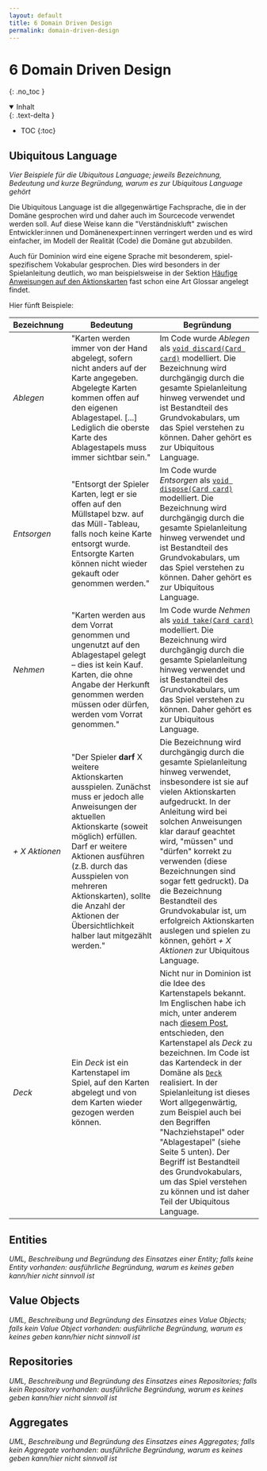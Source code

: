```yaml
---
layout: default
title: 6 Domain Driven Design
permalink: domain-driven-design
---
```


# 6 Domain Driven Design
{: .no_toc }

<details open markdown="block">
  <summary>
    Inhalt
  </summary>
  {: .text-delta }

- TOC
{:toc}

</details>


## Ubiquitous Language
*Vier Beispiele für die Ubiquitous Language; jeweils Bezeichnung, Bedeutung und kurze Begründung, warum es zur Ubiquitous Language gehört*

Die Ubiquitous Language ist die allgegenwärtige Fachsprache, die in der Domäne gesprochen wird und daher auch im Sourcecode verwendet werden soll. Auf diese Weise kann die "Verständniskluft" zwischen Entwickler:innen und Domänenexpert:innen verringert werden und es wird einfacher, im Modell der Realität (Code) die Domäne gut abzubilden.

Auch für Dominion wird eine eigene Sprache mit besonderem, spiel-spezifischem Vokabular gesprochen. Dies wird besonders in der Spielanleitung deutlich, wo man beispielsweise in der Sektion [Häufige Anweisungen auf den Aktionskarten](https://www.spielkarten.com/wp-content/uploads/2019/07/22501413_Dominion-2nd-Edition_SR1.pdf#page=6) fast schon eine Art Glossar angelegt findet.

Hier fünft Beispiele:

| Bezeichnung | Bedeutung | Begründung |
|-------------|-----------|------------|
| *Ablegen*   | "Karten werden immer von der Hand abgelegt, sofern nicht anders auf der Karte angegeben. Abgelegte Karten kommen offen auf den eigenen Ablagestapel. [...] Lediglich die oberste Karte des Ablagestapels muss immer sichtbar sein." | Im Code wurde *Ablegen* als [`void discard(Card card)`](https://github.com/Splines/dominion-cli/blob/main/2-dominion-application/src/main/java/me/splines/dominion/game/GamePlayer.java#L93-L97) modelliert. Die Bezeichnung wird durchgängig durch die gesamte Spielanleitung hinweg verwendet und ist Bestandteil des Grundvokabulars, um das Spiel verstehen zu können. Daher gehört es zur Ubiquitous Language. |
| *Entsorgen* | "Entsorgt der Spieler Karten, legt er sie offen auf den Müllstapel bzw. auf das Müll-Tableau, falls noch keine Karte entsorgt wurde. Entsorgte Karten können nicht wieder gekauft oder genommen werden." | Im Code wurde *Entsorgen* als [`void dispose(Card card)`](https://github.com/Splines/dominion-cli/blob/main/2-dominion-application/src/main/java/me/splines/dominion/game/GamePlayer.java#L99-L102) modelliert. Die Bezeichnung wird durchgängig durch die gesamte Spielanleitung hinweg verwendet und ist Bestandteil des Grundvokabulars, um das Spiel verstehen zu können. Daher gehört es zur Ubiquitous Language. |
| *Nehmen* | "Karten werden aus dem Vorrat genommen und ungenutzt auf den Ablagestapel gelegt – dies ist kein Kauf. Karten, die ohne Angabe der Herkunft genommen werden müssen oder dürfen, werden vom Vorrat genommen." | Im Code wurde *Nehmen* als [`void take(Card card)`](https://github.com/Splines/dominion-cli/blob/main/2-dominion-application/src/main/java/me/splines/dominion/game/GamePlayer.java#L110-L113) modelliert. Die Bezeichnung wird durchgängig durch die gesamte Spielanleitung hinweg verwendet und ist Bestandteil des Grundvokabulars, um das Spiel verstehen zu können. Daher gehört es zur Ubiquitous Language. |
| *+ X Aktionen* | "Der Spieler **darf** X weitere Aktionskarten ausspielen. Zunächst muss er jedoch alle Anweisungen der aktuellen Aktionskarte (soweit möglich) erfüllen. Darf er weitere Aktionen ausführen (z.B. durch das Ausspielen von mehreren Aktionskarten), sollte die Anzahl der Aktionen der Übersichtlichkeit halber laut mitgezählt werden." | Die Bezeichnung wird durchgängig durch die gesamte Spielanleitung hinweg verwendet, insbesondere ist sie  auf vielen Aktionskarten aufgedruckt. In der Anleitung wird bei solchen Anweisungen klar darauf geachtet wird, "müssen" und "dürfen" korrekt zu verwenden (diese Bezeichnungen sind sogar fett gedruckt). Da die Bezeichnung Bestandteil des Grundvokabular ist, um erfolgreich Aktionskarten auslegen und spielen zu können, gehört *+ X Aktionen* zur Ubiquitous Language. |
| *Deck* | Ein *Deck* ist ein Kartenstapel im Spiel, auf den Karten abgelegt und von dem Karten wieder gezogen werden können. | Nicht nur in Dominion ist die Idee des Kartenstapels bekannt. Im Englischen habe ich mich, unter anderem nach [diesem Post](https://boardgamegeek.com/thread/1237320/card-game-terminology-deck-stack-pile), entschieden, den Kartenstapel als *Deck* zu bezeichnen. Im Code ist das Kartendeck in der Domäne als [`Deck`](https://github.com/Splines/dominion-cli/blob/main/3-dominion-domain/src/main/java/me/splines/dominion/game/Deck.java) realisiert. In der Spielanleitung ist dieses Wort allgegenwärtig, zum Beispiel auch bei den Begriffen "Nachziehstapel" oder "Ablagestapel" (siehe Seite 5 unten). Der Begriff ist Bestandteil des Grundvokabulars, um das Spiel verstehen zu können und ist daher Teil der Ubiquitous Language. |


## Entities
*UML, Beschreibung und Begründung des Einsatzes einer Entity; falls keine Entity vorhanden: ausführliche Begründung, warum es keines geben kann/hier nicht sinnvoll ist*


## Value Objects
*UML, Beschreibung und Begründung des Einsatzes eines Value Objects; falls kein Value Object vorhanden: ausführliche Begründung, warum es keines geben kann/hier nicht sinnvoll ist*

## Repositories
*UML, Beschreibung und Begründung des Einsatzes eines Repositories; falls kein Repository vorhanden: ausführliche Begründung, warum es keines geben kann/hier nicht sinnvoll ist*


## Aggregates
*UML, Beschreibung und Begründung des Einsatzes eines Aggregates; falls kein Aggregate vorhanden: ausführliche Begründung, warum es keines geben kann/hier nicht sinnvoll ist*
